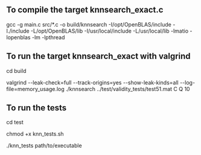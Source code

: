 ## To compile the target knnsearch_exact.c

gcc -g main.c src/*.c -o build/knnsearch -I/opt/OpenBLAS/include -I./include -L/opt/OpenBLAS/lib -I/usr/local/include -L/usr/local/lib -lmatio -lopenblas -lm -lpthread

## To run the target knnsearch_exact with valgrind

cd build

valgrind --leak-check=full --track-origins=yes --show-leak-kinds=all --log-file=memory_usage.log ./knnsearch ../test/validity_tests/test51.mat C Q 10

## To run the tests

cd test

chmod +x knn_tests.sh

./knn_tests path/to/executable
